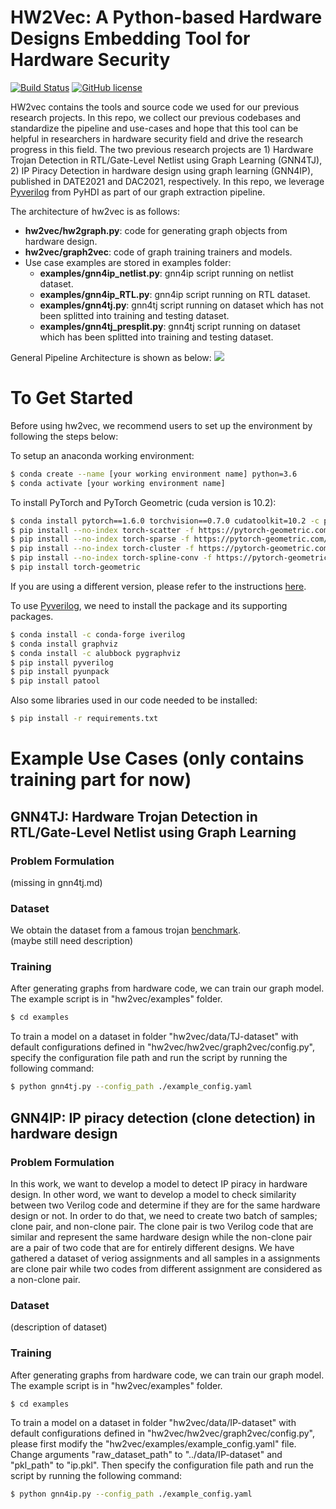 # HW2Vec: A Python-based Hardware Designs Embedding Tool for Hardware Security
[![Build Status](https://travis-ci.com/louisccc/hw2vec.svg?branch=master)](https://travis-ci.com/github/louisccc/hw2vec) [![GitHub license](https://img.shields.io/github/license/Sujit-O/pykg2vec.svg)](https://github.com/Sujit-O/pykg2vec/blob/master/LICENSE)

HW2vec contains the tools and source code we used for our previous research projects. In this repo, we collect our previous codebases and standardize the pipeline and use-cases and hope that this tool can be helpful in researchers in hardware security field and drive the research progress in this field. The two previous research projects are 1) Hardware Trojan Detection in RTL/Gate-Level Netlist using Graph Learning (GNN4TJ), 2) IP Piracy Detection in hardware design using graph learning (GNN4IP), published in DATE2021 and DAC2021, respectively. In this repo, we leverage [Pyverilog](https://github.com/PyHDI/Pyverilog) from PyHDI as part of our graph extraction pipeline.

The architecture of hw2vec is as follows:
- **hw2vec/hw2graph.py**: code for generating graph objects from hardware design.
- **hw2vec/graph2vec**: code of graph training trainers and models.
- Use case examples are stored in examples folder:<br>
  - **examples/gnn4ip_netlist.py**: gnn4ip script running on netlist dataset.
  - **examples/gnn4ip_RTL.py**: gnn4ip script running on RTL dataset.
  - **examples/gnn4tj.py**: gnn4tj script running on dataset which has not been splitted into training and testing dataset.
  - **examples/gnn4tj_presplit.py**: gnn4tj script running on dataset which has been splitted into training and testing dataset.

General Pipeline Architecture is shown as below:
![](https://github.com/louisccc/hw2vec/blob/master/figures/pipeline.png?raw=true)

# To Get Started
Before using hw2vec, we recommend users to set up the environment by following the steps below:

To setup an anaconda working environment: 
```sh
$ conda create --name [your working environment name] python=3.6
$ conda activate [your working environment name]
```
To install PyTorch and PyTorch Geometric (cuda version is 10.2):
```sh
$ conda install pytorch==1.6.0 torchvision==0.7.0 cudatoolkit=10.2 -c pytorch
$ pip install --no-index torch-scatter -f https://pytorch-geometric.com/whl/torch-1.6.0+cu102.html
$ pip install --no-index torch-sparse -f https://pytorch-geometric.com/whl/torch-1.6.0+cu102.html
$ pip install --no-index torch-cluster -f https://pytorch-geometric.com/whl/torch-1.6.0+cu102.html
$ pip install --no-index torch-spline-conv -f https://pytorch-geometric.com/whl/torch-1.6.0+cu102.html
$ pip install torch-geometric
```
If you are using a different version, please refer to the instructions [here](https://pytorch-geometric.readthedocs.io/en/latest/notes/installation.html).

To use [Pyverilog](https://github.com/PyHDI/Pyverilog), we need to install the package and its supporting packages.
```sh
$ conda install -c conda-forge iverilog
$ conda install graphviz
$ conda install -c alubbock pygraphviz
$ pip install pyverilog
$ pip install pyunpack
$ pip install patool
```
Also some libraries used in our code needed to be installed:
```sh
$ pip install -r requirements.txt
```


# Example Use Cases (only contains training part for now)
## GNN4TJ: Hardware Trojan Detection in RTL/Gate-Level Netlist using Graph Learning
### Problem Formulation
(missing in gnn4tj.md)

### Dataset
We obtain the dataset from a famous trojan [benchmark](https://www.trust-hub.org/benchmarks/trojan). <br>
(maybe still need description)

### Training
After generating graphs from hardware code, we can train our graph model. The example script is in "hw2vec/examples" folder.
```sh
$ cd examples
```
To train a model on a dataset in folder "hw2vec/data/TJ-dataset" with default configurations defined in "hw2vec/hw2vec/graph2vec/config.py", specify the configuration file path and run the script by running the following command:
```sh
$ python gnn4tj.py --config_path ./example_config.yaml
```

## GNN4IP: IP piracy detection (clone detection) in hardware design
### Problem Formulation
In this work, we want to develop a model to detect IP piracy in hardware design. In other word, we want to develop a model to check similarity between two Verilog code and determine if they are for the same hardware design or not. In order to do that, we need to create two batch of samples; clone pair, and non-clone pair. The clone pair is two Verilog code that are similar and represent the same hardware design while the non-clone pair are a pair of two code that are for entirely different designs. We have gathered a dataset of veriog assignments and all samples in a assignments are clone pair while two codes from different assignment are considered as a non-clone pair.

### Dataset
(description of dataset)

### Training
After generating graphs from hardware code, we can train our graph model. The example script is in "hw2vec/examples" folder.
```sh
$ cd examples
```
To train a model on a dataset in folder "hw2vec/data/IP-dataset" with default configurations defined in "hw2vec/hw2vec/graph2vec/config.py", please first modify the "hw2vec/examples/example_config.yaml" file. Change arguments "raw_dataset_path" to "../data/IP-dataset" and "pkl_path" to "ip.pkl". Then specify the configuration file path and run the script by running the following command:
```sh
$ python gnn4ip.py --config_path ./example_config.yaml
```
